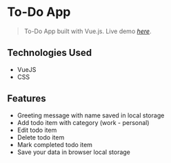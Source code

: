# To-Do App

> To-Do App built with Vue.js.
> Live demo [_here_](https://todo-list-application-vuejs.netlify.app/).

## Technologies Used

- VueJS
- CSS

## Features

- Greeting message with name saved in local storage
- Add todo item with category (work - personal)
- Edit todo item
- Delete todo item
- Mark completed todo item
- Save your data in browser local storage
